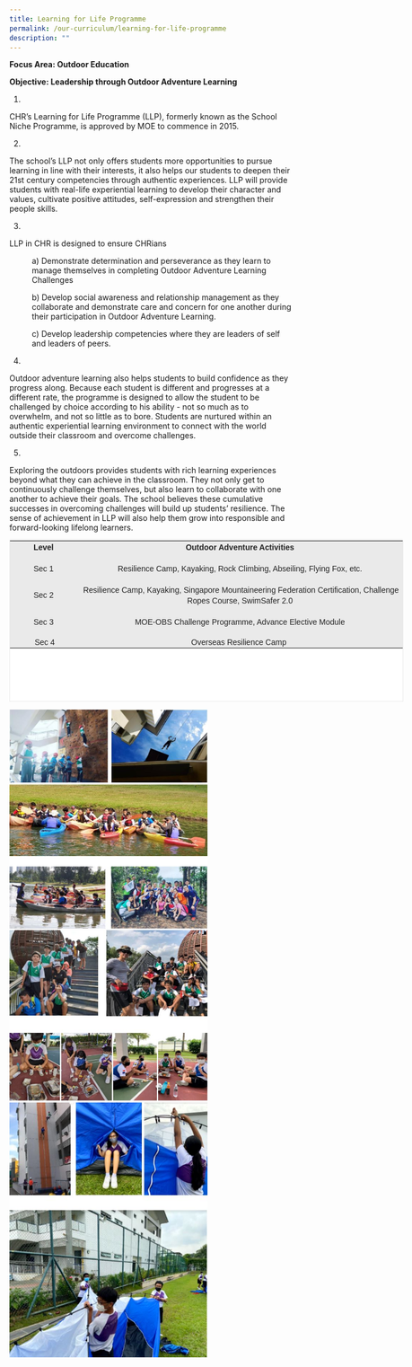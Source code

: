 ```yaml
---
title: Learning for Life Programme
permalink: /our-curriculum/learning-for-life-programme
description: ""
---
```

**Focus Area: Outdoor Education**

**Objective: Leadership through Outdoor Adventure Learning**

1.
CHR’s Learning for Life Programme (LLP), formerly known as the School Niche Programme, is approved by MOE to commence in 2015.

2.
The school’s LLP not only offers students more opportunities to pursue learning in line with their interests, it also helps our students to deepen their 21st century competencies through authentic experiences. LLP will provide students with real-life experiential learning to develop their character and values, cultivate positive attitudes, self-expression and strengthen their people skills.

3.
LLP in CHR is designed to ensure CHRians

<style type="text/css">
<!--
 .tab { margin-left: 40px; }
-->
</style>

<p class="tab">a) Demonstrate determination and perseverance as they learn to manage themselves in completing Outdoor Adventure Learning Challenges</p>  
  
<p class="tab">b) Develop social awareness and relationship management as they collaborate and demonstrate care and concern for one another during their participation in Outdoor Adventure Learning. </p> 
  
<p class="tab">c) Develop leadership competencies where they are leaders of self and leaders of peers.</p>

4.
Outdoor adventure learning also helps students to build confidence as they progress along. Because each student is different and progresses at a different rate, the programme is designed to allow the student to be challenged by choice according to his ability - not so much as to overwhelm, and not so little as to bore. Students are nurtured within an authentic experiential learning environment to connect with the world outside their classroom and overcome challenges.

5.
Exploring the outdoors provides students with rich learning experiences beyond what they can achieve in the classroom. They not only get to continuously challenge themselves, but also learn to collaborate with one another to achieve their goals. The school believes these cumulative successes in overcoming challenges will build up students’ resilience. The sense of achievement in LLP will also help them grow into responsible and forward-looking lifelong learners.


<center><table class="iveo_table ives_tab_1" width="576" style="margin: 0px; outline: 0px; padding: 0px; border: 1px solid rgb(234, 234, 234); color: rgb(0, 0, 0); font-family: Arial; font-size: 14px; font-style: normal; font-variant-ligatures: normal; font-variant-caps: normal; font-weight: 400; letter-spacing: normal; orphans: 2; text-align: left; text-transform: none; white-space: normal; widows: 2; word-spacing: 0px; -webkit-text-stroke-width: 0px; background-color: rgb(255, 255, 255); text-decoration-thickness: initial; text-decoration-style: initial; text-decoration-color: initial; width: 702px; height: 288px;"><tbody class="" style="margin: 0px; outline: 0px; padding: 0px;"><tr class="" style="margin: 0px; outline: 0px; padding: 0px;"><td width="94" class="" style="margin: 0px; outline: 0px; padding: 2px; text-align: center; background-color: rgb(234, 234, 234); color: rgb(34, 34, 34); width: 116px;"><p class="" align="center" style="margin: 0px 0px 1em; outline: 0px; padding: 0px; line-height: 19.6px;"><b class="" style="margin: 0px; outline: 0px; padding: 0px;"><span lang="EN-GB" class="" style="margin: 0px; outline: 0px; padding: 0px;">Level</span></b></p></td><td width="482" class="" style="margin: 0px; outline: 0px; padding: 2px; text-align: center; background-color: rgb(234, 234, 234); color: rgb(34, 34, 34); width: 578px;"><p class="" align="center" style="margin: 0px 0px 1em; outline: 0px; padding: 0px; line-height: 19.6px;"><b class="" style="margin: 0px; outline: 0px; padding: 0px;"><span lang="EN-GB" class="" style="margin: 0px; outline: 0px; padding: 0px;">Outdoor Adventure Activities</span></b></p></td></tr><tr class="" style="margin: 0px; outline: 0px; padding: 0px;"><td width="94" class="" style="margin: 0px; outline: 0px; padding: 2px; text-align: center; background-color: rgb(234, 234, 234); color: rgb(34, 34, 34);"><p class="" align="center" style="margin: 0px 0px 1em; outline: 0px; padding: 0px; line-height: 19.6px;"><span style="margin: 0px; outline: 0px; padding: 0px; line-height: 16.8px;">Sec 1</span></p></td><td width="482" class="" style="margin: 0px; outline: 0px; padding: 2px; text-align: center; background-color: rgb(234, 234, 234); color: rgb(34, 34, 34);"><p class="" style="margin: 0px 0px 1em; outline: 0px; padding: 0px; line-height: 19.6px;"><span lang="EN-GB" class="" style="margin: 0px; outline: 0px; padding: 0px;">Resilience Camp, Kayaking, Rock Climbing, Abseiling, Flying Fox, etc.</span></p></td></tr><tr class="" style="margin: 0px; outline: 0px; padding: 0px;"><td width="94" class="" style="margin: 0px; outline: 0px; padding: 2px; text-align: center; background-color: rgb(234, 234, 234); color: rgb(34, 34, 34);"><p class="" align="center" style="margin: 0px 0px 1em; outline: 0px; padding: 0px; line-height: 19.6px;"><span lang="EN-GB" class="" style="margin: 0px; outline: 0px; padding: 0px;">Sec 2</span></p></td><td width="482" class="" style="margin: 0px; outline: 0px; padding: 2px; text-align: center; background-color: rgb(234, 234, 234); color: rgb(34, 34, 34);"><p class="" style="margin: 0px 0px 1em; outline: 0px; padding: 0px; line-height: 19.6px;"><span lang="EN-GB" class="" style="margin: 0px; outline: 0px; padding: 0px;">&nbsp;</span><span lang="EN-GB" class="" style="margin: 0px; outline: 0px; padding: 0px; line-height: 16.8px;">Resilience Camp, Kayaking, Singapore Mountaineering Federation Certification, Challenge Ropes Course, SwimSafer 2.0</span></p></td></tr><tr class="" style="margin: 0px; outline: 0px; padding: 0px;"><td width="94" class="" style="margin: 0px; outline: 0px; padding: 2px; text-align: center; background-color: rgb(234, 234, 234); color: rgb(34, 34, 34);"><p class="" align="center" style="margin: 0px 0px 1em; outline: 0px; padding: 0px; line-height: 19.6px;"><span lang="EN-GB" class="" style="margin: 0px; outline: 0px; padding: 0px;">Sec 3</span></p></td><td width="482" class="" style="margin: 0px; outline: 0px; padding: 2px; text-align: center; background-color: rgb(234, 234, 234); color: rgb(34, 34, 34);"><p class="" style="margin: 0px 0px 1em; outline: 0px; padding: 0px; line-height: 19.6px;">MOE-OBS Challenge Programme, Advance Elective Module</p></td></tr><tr style="margin: 0px; outline: 0px; padding: 0px;"><td style="margin: 0px; outline: 0px; padding: 2px; text-align: center; background-color: rgb(234, 234, 234); color: rgb(34, 34, 34);">&nbsp;Sec 4</td><td style="margin: 0px; outline: 0px; padding: 2px; text-align: center; background-color: rgb(234, 234, 234); color: rgb(34, 34, 34);">Overseas Resilience Camp&nbsp;</td></tr></tbody></table></center>

<img src="/images/LLP%201.jpeg" 
     style="width:70%">
<img src="/images/LLP%202.jpeg" 
     style="width:70%">
<img src="/images/LLP%203.jpeg" 
     style="width:70%">
<img src="/images/LLP%204.jpeg" 
     style="width:70%">